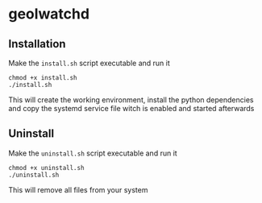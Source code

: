 # geolwatchd

## Installation
Make the `install.sh` script executable and run it

```
chmod +x install.sh
./install.sh
```

This will create the working environment, install the python dependencies and copy the systemd service file witch is enabled and started afterwards


## Uninstall
Make the `uninstall.sh` script executable and run it

```
chmod +x uninstall.sh
./uninstall.sh
```

This will remove all files from your system
